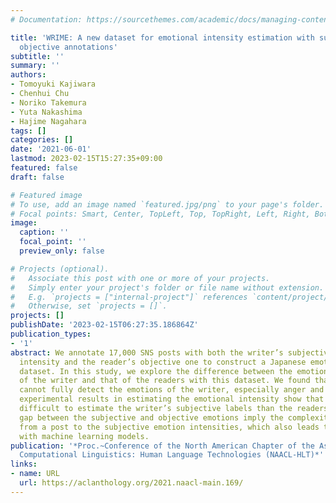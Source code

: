 ```yaml
---
# Documentation: https://sourcethemes.com/academic/docs/managing-content/

title: 'WRIME: A new dataset for emotional intensity estimation with subjective and
  objective annotations'
subtitle: ''
summary: ''
authors:
- Tomoyuki Kajiwara
- Chenhui Chu
- Noriko Takemura
- Yuta Nakashima
- Hajime Nagahara
tags: []
categories: []
date: '2021-06-01'
lastmod: 2023-02-15T15:27:35+09:00
featured: false
draft: false

# Featured image
# To use, add an image named `featured.jpg/png` to your page's folder.
# Focal points: Smart, Center, TopLeft, Top, TopRight, Left, Right, BottomLeft, Bottom, BottomRight.
image:
  caption: ''
  focal_point: ''
  preview_only: false

# Projects (optional).
#   Associate this post with one or more of your projects.
#   Simply enter your project's folder or file name without extension.
#   E.g. `projects = ["internal-project"]` references `content/project/deep-learning/index.md`.
#   Otherwise, set `projects = []`.
projects: []
publishDate: '2023-02-15T06:27:35.186864Z'
publication_types:
- '1'
abstract: We annotate 17,000 SNS posts with both the writer’s subjective emotional
  intensity and the reader’s objective one to construct a Japanese emotion analysis
  dataset. In this study, we explore the difference between the emotional intensity
  of the writer and that of the readers with this dataset. We found that the reader
  cannot fully detect the emotions of the writer, especially anger and trust. In addition,
  experimental results in estimating the emotional intensity show that it is more
  difficult to estimate the writer’s subjective labels than the readers’. The large
  gap between the subjective and objective emotions imply the complexity of the mapping
  from a post to the subjective emotion intensities, which also leads to a lower performance
  with machine learning models.
publication: '*Proc.~Conference of the North American Chapter of the Association for
  Computational Linguistics: Human Language Technologies (NAACL-HLT)*'
links:
- name: URL
  url: https://aclanthology.org/2021.naacl-main.169/
---
```

